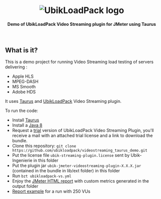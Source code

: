 <h1 align="center"><img src="https://ubikloadpack.com/img/ulp.png" alt="UbikLoadPack logo" /></h1>
<h4 align="center">Demo of UbikLoadPack Video Streaming plugin for JMeter using Taurus</h4>
<br>

## What is it?

This is a demo project for running Video Streaming load testing of servers delivering :
- Apple HLS
- MPEG-DASH
- MS Smooth
- Adobe HDS

It uses [Taurus](https://gettaurus.org) and [UbikLoadPack](https://ubikloadpack.com) Video Streaming plugin.

To run the code:

- Install [Taurus](https://gettaurus.org/install/Installation/)
- Install a [Java 8](http://www.oracle.com/technetwork/java/javase/downloads/jdk8-downloads-2133151.html)
- Request a [trial](https://ubikloadpack.com/tryout.php) version of UbikLoadPack Video Streaming Plugin, you'll receive a mail with an attached trial license and a link to download the bundle. 
- Clone this repository: `git clone https://github.com/ubikloadpack/videostreaming_taurus_demo.git`
- Put the license file `ubik-streaming-plugin.license` sent by Ubik-Ingenierie in this folder
- Put the plugin jar `ubik-jmeter-videostreaming-plugin-X.X.X.jar` (contained in the bundle in lib/ext folder) in this folder
- Run  `bzt ubikloadpack-vs.yml`
- Enjoy the [JMeter HTML report](https://jmeter.apache.org/usermanual/generating-dashboard.html) with custom metrics generated in the output folder
- [Report example](https://a.blazemeter.com/app/?public-token=QxDol44Xh7eqSm7LPXf38M7Gj2qZ96VFcOHcnlPVOJ409V6V5U#reports/r-ext-5b9131e708f56/summary) for a run with 250 VUs